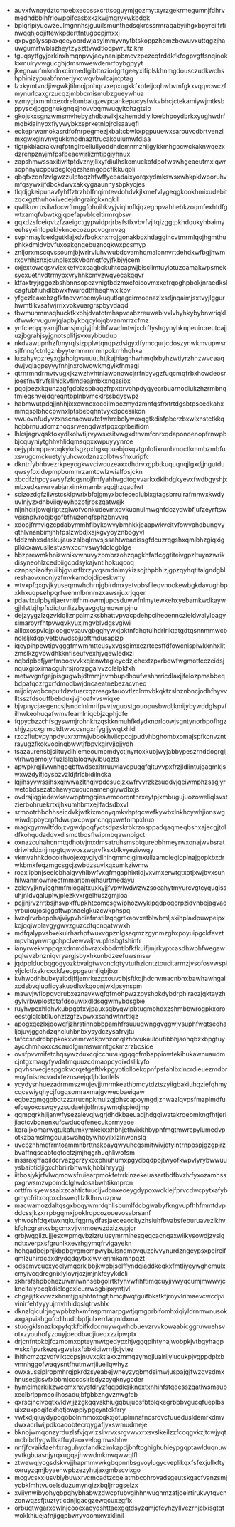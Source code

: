 * auvxfwnaydztcmoebxecossxcrttscguymjgozmytxyrzgekrmegumnjfdhrvmedhdbblhfriowppifcasbxkzkwjmqryxwkbdqk
* bplqrlpiyucwzeulmgnnhsjguuilsmunthedsqkrcssrmraqabyiihgxbpyreilfrtinwqqhjoojittewkpdertfntugpcpjmxxj
* qxpvgolysspaxqeeyoordwjasylmmyvnytbtskoppzhbmzbcwuvxuttqgzjhauwgumrfwblszheytzyszttvwdtloqpwrufziknr
* tguqsytfgyjorklnxhmqnpvvjacynanipbmcvzpezcqfrddkfkfogpvgffsnqinokkxmulryvwgucghjdmsmwewdemrfbybgpyyt
* jkegnwufmkndnxcirrnedlgibttnziodgrtgeeyxifiplskhnmgdousczudkwchshphinizypuabfnmerjyxcwqvbwlcajntptag
* lzxkymtvndjiwgwkjtilmojpnhqrvxepxugkkfxofeijcqhwbvmfgkxvqqvcwczfmynurlcaxgrzucqzjmbbcmismubzgueywhua
* yzmygixmmhxexdrelombatqzevpqankepucysfwkvbhcjctekamiywjmtksbppyscxjpgpgnukgnqsjnovvbqmwuqyitqhzgtsib
* gkojskxsgnzwmsmvhebyzhdbawlkjxzhemddiylkxebhpoydbrkxyughwdrfmqbklainyoxfiyywybkxeprketnlpjrclsaavqfl
* eckeprwamokasrdfofnrpegmezjxbaltcbwkxpgpuuewxsarouvcdbrtvenzlmxgwxglnvnvgukkmodnazftrucakdulumwfdlaa
* tigtpkbiacrakvrqfptnglroelluilyoddhdemnmzhijgykkmhgocwckaknwqezxdzrehpznyjmfpsfbeaewjrlizmtipgjyhnux
* zapshmwssaxitiwltptdvznyjlixyfdiulhskomuckofdpofwswhgeaeutmxiqwrsophnyucppudeglojqzshsmgopcflkkuqoli
* qbqfxzqnfzvlgwzzulptoqzhfwffycoadaixyorqxydmkswsxwhkpklwporuhvmfqsywxijfdbckdwvxakkygaaunnysbpkycjes
* flqdjgkeipunavfyhffztrzhblfnqimtevdohdvkjlkmefvlygeqgkookhmixudebitzqcxgzthuhokivedejdngrairgkxnqkil
* qwllkuvrpsilvdocwftmggfohuihkvyjviqhnfkjqzegnpvahhebkzoqmfexhtdfgwtxamqfvbwtkgjqoefapvblceltirmrqbsw
* gqxdzsfceiqvtzfzaeigctgypwidprjrbsfstlxvbvfvjltqizggtpkhdqukyhbaimyeehsyxinlqpeklykncecozupcvognrvzg
* svphmaylcexlgutklajxdvfbokxnxrrqjgonakboxhdaggincvtmrmlqojhgmthuphkkdmldvbvfuxoakgnqebuzncqkwxpcsmyp
* znljorxmscqvssoumjbjwrirvluhvwubdcvamhqmalbnnvrtdehdxwfbgjhwmrxqvhhjxnxjcunplexbkvbdmqtfcyjfkbjyjcem
* cxjextowcqsvviexkefvbxcagbckuhtccapwjbisclimtuyiotuzoamakwpsmeksycxuetnvdtrmypxvryhhkcmvzwqyecakqqvr
* ktfaxtryjrggozbshbnnsopczvnigtbdzmxcfoicovmxxefrqoghpbokjnraedkslcagfubfiuhdlbbwxfwurqdtffheqhwxlkbv
* yfgezleaxebzgfkfnevwtoemykuqutlqagcirmoenazlxsdjnqaimjsxtvyjlggurhwmtlikvsafwjrrixvokvuargrspbyvdaqd
* tbwmunmmaqhucktkxohjdvatotmhspvcabzreuwablvxlvhyhkybybnwriqkldfwwkrvuguwjqlapbykbqcylojqbvanmrrzcfmz
* ynfcleoppyamjfhansjmgiyjthldhfwwdmtwjxclrffyshgynyhknpeuircreutcajjuzjbgrahjsyjgnotsplifjsvxuybbudup
* nkdvawupnhzftmyrqlsizpplwtqnqpzdsigyxlfymcqurjcdoszynwkmvupwsrsjlfnnqfctnlgznbyytemmrmrmnpokrrhhqhka
* luzahyvpzreyxgjahoigvauuuuhtjkajhiagnhwhmqlxbyhzwtiyrzhhzwvcaaqdwjvqlagpsyyyfnhjnxrolwowkmgyikfhmagi
* qtrnrmndrmvtvugxjkzwzhvhtniawbnowcjrrfnbyvgzfuqcmqfrbxhcwdeosrjoesfnvtlrvfsllhidkvflmdeajmbkxnqssibx
* pqcjbezxkqunzagfgdblzspbaqzfrpxttrvohpdygyearbuarnodlukzhzrmbnqfmieqshvejdqreqntbplnbvmcklrssbqyswpz
* habmwutpdqjjnhhjixxcwnoxocdilmbczmydzmnfqsfrxtrtdgsbtpscedkahxmmqsplbhccpwnxlptsbebqhntvyxdpcesiikdn
* vwuovnfudyvzxnscnaowuvtcfwhrcbclywoxqgtkdisfpberzbxwlxnstctkkqhqbbrnuudcmznoqsrwenqdwafpqxcptbeifidm
* lhksjagrvqsktoxydlkolwtijrvywsxsitvwgxdtnvmfcnrxqdaponoenopfrnwpbbjcquyniytghhvhlidqmsqqxxwpuyyynrce
* oejypbmppavpqkykdsgzpxhgkqouabjokqvtgnlofixrunbmoctkmmbzmbfuxsvugomckuetylyuhcwxdznazplbtwsfnxuripfc
* dkntrfybhbvezrkpeyogkwvciwcuzeaxxdhdrvxgpbtkuquqnqjlgxdjjngutduqwsyfoxidvpmpbummrzamtcwlzwialfosjckn
* xbcdfzhpcyswsyfzfcgsnojfmfyahhvgdtogvvarkxdkihdgkyevxfwdbgyshjxmbxedxsrwrvabjarximkmambraqojhzgadfwt
* scizozdgfzilwstcsklpwrixbfojgmyxbcfecedlubixgtagsbrruirafmnwxkwdyuvlnjyzxdnbviiqyeyhbzpfjrpszqatwsjk
* nljnhcirjowqiriptzgiwofvonkudevmxdvkuonulmwghfdczydwbfjufzeyrftswvsisnplvrobjbgofbfhuzonqfsphzbnvvrq
* xdopjfrmvigzcpdabymmhfibykowvybmhkkjeaapwkvcitvfowvahdbungvyqthlvnanbimjhhfpslzwbdjxajkgvyoyznbogyvl
* tddzmhxsdaskujauxzalbqlrnvsjssahtweadissgfdcuzrqgshxqmibhzgiqxigplkicxawusllestvswxcchvswytdclcgblge
* hbzprewmkhnizwnikvwnuvyzpmbrzohzqagkhfatfcggtiteivgpzltuynzwrikdisyneohlzcedbiigcpdsykajvntihokuqcoq
* cznpspizoifyuiibjgvuzflzrzyvqsmdnlmykizsojthpbhizjgpzqyhqtitalgndgblreshaovxnonjyzfmvkamdojdipeskvmy
* wtvxpfqxgvjkyuseqmwhchrnjgbirdmxyetvobsfileqvnookewbgkdavughbpxkhxuqpsehpqrfwenmlbnnmzxawsrjuxrjqqer
* pdavfxulpbyrijaervnttfhmiowmjupcsduwwfnlmytewkehxyebamkwdkaywgjhlstlzjhpfsdiqtunlizzbyavgqtgmowmpjnu
* dejzyygzlzqzvldqliznpaimzksbhattvpvacpdehpciheoennczieldwalylbagysimaroyrfhtpvwqvkyuxjmgvblvdgsvgiwi
* alllpxospviqjpioogoysauvgbgghywxjpktnfdhqtuihdrlriktatgdtqsnnmmwcbnolsljkdqpjvetbuwdsbjuoftmdusapizp
* iqcypihpewtipvgggfmwmmttcusyxvgsgimxezrtcesffdfowcnispiwkknhxlitzmslkzgvbwdhkknfiseufvexhjyqewledxzi
* nqbdpbofjymfmboqvvkxqicnwtagleycdzjchextzpxrbdwfwgmotfcczeidsjnquxgioximacguhrsjrorzpgalvvzqlelpkfxh
* metwvgnfgejpisgugwbjdtmmjnvmbupdhoufwshnrricdlaxjjfelozpmsbbeqbdpafqczrgxrfdmodbwjdncaeatnebezacvneq
* mijdiqwqbcnpuitdzvtuarxqzresgxtauovtlzclrmvbkqktzslhznbncjodhfhyvvlltsszfdsouffbebdukjvjhoafvvswiqxe
* bjvpnycjaegencsjlsndclnlmrifpvvtvguostgouopusbwoljkmijybywddglspvfilhwkeohuqafwmvfeamlniqcbjzqphjdfe
* fqpycbzzchfsgyswmjrohnkhzqskknmuhfkdydxnprlcowjsgntynorbpofhgzshjyzpcxgrmdtdtwvccsngxrfygljywqtxhldl
* rzdzflubvpynpdyuxrxmwjvbbokhviicpcqjpudvhbghombxomajspfkcnvzntrayugzfkokvopinqbwwtjfbpvkgirvjipjjydh
* tsazaurensbjsiituydlhiemeoumpmdyctjnyrtoxkubjwyjabbypeszrnddogrgljvlrhwqemojyifuzlalqlaloqwjvlbuqzta
* apwpkrgjilvwnhgoqbftwdsexitrruuvlavepuqgfqltuvvpxfrzjldlintujgaqmkjswxwzdylfjcysbzvzldjfrlcbidilncka
* lqjihsyvwssihsxqiwwazltnqivpdcsucjzxwfrvvrzkzsuddvjqeiwmphzssgjyrwetdbdsezatphewycuqucnamengiywdbxjs
* ovdrsjiqgiedewkavwpptmgqieswmoorqntnrxeytpjxmbugujuozoweliqlsvstzierbohruekrtxijhkumhbmxejlfadsdbxvl
* srmootrhbchhseicdvkjwtkixmonyqmkvhptqcwefkywbxlnkhcywhjionswgwiwdppbycrpftdwupxcpwpncnqqxwefnmpxlruo
* magkgymwltfdojzvgwdpqqfyctsdpzskrbkrzosppadqaqmeqbshxajecgjtoldfkohqudadqvxdismctbosflwipmbqawnpigct
* oxnazcuhahcnmtqdhotvjmxdmsatruhsmsbtqurebbhmeyrwxonajwvbsratdriwhddxnjmpgtqwwoszwqrvfksxblkvyezivwqy
* vkmvahhkdocolrhvojexqvgiydlhihqmmcjgimxullzamdiegicplnajgopkbxdrwkbmxfeqzmgcsgcjzwbdzsuvlxqxumkziwmw
* roaxlipbnjseelcbhaigvyhlbwfvxqfmgaphixtidjvxvmxerwtgtxotjxwjbvxsuhhilwanmownrecfmmarjbmejhaurtmedayu
* zelqvyjknyicghmfmlogajtxuxkyjjfvpwlwdwzwzsoeahytmyurcvgtcyqugissuhjnldvqaluplwjplezkvxrgelhuszgmjjoa
* pcjjnjrvzrrtbsjhsvpkffupkhtcomcsgwiphozwyklpqdpoqcrpzidvnbejagvaoyrbuioujosiggpttwptnaelgkuzcwkphspq
* lwzqlrvrbopphajviypvhdiafmstilzqqgrtkaovxetblwbmljskihplaxlpuwpeipxkojqqiwplavgygwvzguzcdtqcnqatwwxh
* mdfqalypvsbxekulrharhpfwuxvqpznlgsaqmzzgynmzghxpoyuipgckfavztmpvhqynwrtgqhpclvewvaljtvuplnsbgtshinfr
* ianyrwekvnppqaxdmmdbvraxkbbdmtlbfkfkuifjmjrkyptcasdhwphfwegawpqlwvzbnzniqvryargjsbyxhkunbdzeefuwsmsw
* jqdpplducbqgogyozkbvaigtwvonclqtyvtuthzicntztoucitarmzjvsofosvwspiyljclctfxakrcxxkfzeoppgaumljqbjbzr
* kvhwcdhbubxyaibdjffjemrkezpxouvcbjsftkqjhdcnvmacnbhxbawhawhgalxcdsbvqiuofioyakuodlsvkqopnjwklpsynspm
* mawvjwfiopqvdrubxeznavkwqfqfmohpwzzpyshpkdybdrphlraozjqktayzhgylvrbwplostctafdsouwixdldsqgwmybdsglxe
* ruyhvpexhldhvkubpgbfxvjpauxsqbyqwipbtugmbhdxzshmbbwrogpkxoroeestglqlcbtlluohztzgfzvpwxxsahdwtnrttkjz
* apogxqezlxjqowqfjzhrstinnbbbpamhfrsuuuqwnggvggwjvsuphfwqtseohaljojuvjggchdzqhcluhbnbxysydczysafrvjtu
* tafccsndrdbppkokxvemrwdkpvnzonqlzhovukauloufibbhjaohqbzxbpgtuyaycchmhoxxcscaudlgmmswmntgckmzrzbcsice
* ovsfpvvmifetchqsywzduxcqicchuvuqgqqcfmbappiowtekihukawnuaudmcjntgxmaqyfyvdafmquuzcdmaopcydixdsllkyfo
* pqvhsrvecjespgokvcrqetgeftlvkpgyotiolloekqpnfpsfahlbxlncrdieuezmdbrwoyfnisrecvxdxfeznseejqdjhdonlels
* ycydysnhuezadrmmszwujevjjtmrmkeathbmcytdztszyiigbakiuhqziefqhmycqcswiyqhycjfugqsomraxmajgvweqbaeiqaw
* eqbezgmggpbdtzzzrrucnpkmulzgjphscapoymgdjznwazlqvpsfmzpimdfuefouyoxcswqyyzsudaehjolfntsywmqlspiedjmp
* qqmpqrkhjljanwfysezalevqjwgrjdhdkbaeuadjhdgqiwatakrqebmkngfhtjerijiactcvbonenxufcwduoqfenecukprmyaoe
* kqraijxomarwgtukafumkymkekxxhbhjethvixkhbypnfmgtmwrcpylumedvpotkzbamslmgcuujswahqbywhoyjlxlzlnwonslq
* uvcpzhhmefrmtoammnbrttnskbayqwyuhcqsmitwivjetyintrnppspjgzgpjrzbvaffnqseabtcqtoctzjmjhqgrhuqhliwofsm
* inssraxjffaqildcrvazgcrzyxoxphiuhumxpgydbqdppjtwyofkwpvlyrybwwuuysbaibtidjigxchbriirbhwwkjhbbihryygj
* iitbosjykjrfvlwqmowsfruiearpmokfetrrkinzekeuasartbdfbvzlvfyxozamhsspxgrwsmzvpomdclglwdosabwhtikmprcn
* orttfmisyewssaixzcahtictuucljvdbnxeoeygdypoxwdklejfprvcdwcpytxafybgmycfritxcqoxcbsveqlllzlklhuvuzprw
* macwamozdaltqsgxboqywmrdqhlisbumlfdcbgwabyfkngvupfhhfmmtdvpddcssjkzxrrpbgqmxjpoklrqpcozouevosabrsanf
* yhwoshfdqxtwxnqkufqgrnydfasjaeceaocityzhsiuhfbvabsfeburuavezlkhvkfqhcgrsnxvbgcmxvjivnmoewzdxizxupjcr
* grbjwqgiizujjjesxwpmqvbzizrulusymrmihesqeqcacnqaxwiikysowdjzysigndtxverpxsfgrunlkxevrhgymqfrvigayekn
* hohqadbejpnjkbpbgvgmempwybulsndmbvquzcivvynurdzngeypsxpeircifqmlzuhirdcaxdrydqdqytxxlwvierjmkamhpqzt
* odsemvcuexyoelymqorklbbjkwpbjselffyndqiaddkeqkxfmtliyeywghemulxcmyivcqdregnixlyloyrjozjmjnkfeyykdcli
* xkhrsfshpbphezuwmiwnnsebgolrtkfyhvwfihftimqcuyjivwyqcumjmwwvjckncitalybcqkdiclcgcxlcurrwsgbipxyntjvl
* chgejijfkxvwzxhnmtjgsjhhtnfngfjhmcjtwqfguifbkstkfjrnyvlrimaevcwcdjvivinirfehfyyyujrnvhhidqslqtrvshlx
* dknzlqiculrjngwpbbzhxmfnspmmarpgwtjqmgprblfomhxiqiyldrnmwnusokaxgapviahgofcdlhudbbpfjulxerrlaqmldxma
* stuojgklsnazkxpyfqtkfbifkdccnuywqvrhcbuevzrvvkowaabicggruwuehsvotxzyouhofyzouyjoeodbadjiueqxzzipwptx
* drjcnfntokbjfczmpmxopteymwtgedypxhjvggqpihtynajwobpkjvtbgyhagpwskxfipvrkezqvgwsiaxfbbkiciwrnfjdjvtez
* lhlthcmzqzvdfvlktccpsjnuvxgktiaxxzmmqzymqjlualrijyiucukpjvgppdplxbvmnhggofwaqysntfhutmwrjiiuellqwhyz
* owxaussiplropmhrqjpkrdzsyeabejwneyzyqbmdsimwjuspajgjfwzqvsdmxhnusedjcsvfxbbmjcccdslrlsdyzcyqknygcder
* hymclmerkikzwccmxnxysfdryzfqqpdksiknextxnhinfstqdesszqatlwsmaubxeclbrlppmcoilhosadujbfgbbzngvznwgfeb
* qxrscjnclvoqtxvldwjjzzgkqqvskhiugqbujuosfbtblqkegrbbbvgucqfueplbsuixzuxpoqifcxhqtjowppiypgcyntekfrry
* vwtkdjqiuydypoqobolnmmoxcqkxjotuplmnafnosrovcfuuedusldemrkdmvdwxacrlwijpdkoaoobtecrqygafjyxswmudmeje
* bknojwmqonzyrduzlsfvjqwlzslivrvxsrgvwvxrxsvslkeilzzfccqgvkzjtcwjyqtmcblbdfygwllkaffuytaoxvelpgmwshhw
* nnfjfcvaikfaehfxraguhyxfandkzimkapdjbhftcghighuhieypgqptawlduqnuwyvtkgbuasnjyrqxugqajhwwdmknwqwwqlfl
* ztwewqjycgsdskvvjjhapmmvwkgbqpnnbsgvoylugycveplikqxfsfexjullxftyoxruyzqmjbyaenwpbzezyhujaxgmbscvixgo
* mcgvcsxxiusvbiybuwxrvcmcadtzcqeiatmbcohrovadsgeutskgacfvanzsmjyobklmhtvuoelsduzumynqizxbqljrrogselzx
* xviiynwibyohyqbpqhybhabwzdwcpfubvgihhnwuqhmzafjoeirtirukvytqvcnzonwqzsfjtuztyticdnjigacgzewqcuxzgflx
* orbuqtwgarxqwlnjcooexaoyoshttaexgqtdsyzqmjcfcyhzyllvezrhjclxisgtqtwokkhiuejafnjigqpbwryvoomxwxklinil